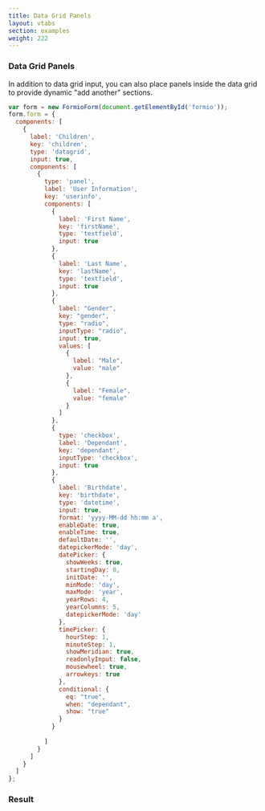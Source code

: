```yaml
---
title: Data Grid Panels
layout: vtabs
section: examples
weight: 222
---
```

### Data Grid Panels
In addition to data grid input, you can also place panels inside the data grid to provide dynamic "add another" sections.

```js
var form = new FormioForm(document.getElementById('formio'));
form.form = {
  components: [
    {
      label: 'Children',
      key: 'children',
      type: 'datagrid',
      input: true,
      components: [
        {
          type: 'panel',
          label: 'User Information',
          key: 'userinfo',
          components: [
            {
              label: 'First Name',
              key: 'firstName',
              type: 'textfield',
              input: true
            },
            {
              label: 'Last Name',
              key: 'lastName',
              type: 'textfield',
              input: true
            },
            {
              label: "Gender",
              key: "gender",
              type: "radio",
              inputType: "radio",
              input: true,
              values: [
                {
                  label: "Male",
                  value: "male"
                },
                {
                  label: "Female",
                  value: "female"
                }
              ]
            },
            {
              type: 'checkbox',
              label: 'Dependant',
              key: 'dependant',
              inputType: 'checkbox',
              input: true
            },
            {
              label: 'Birthdate',
              key: 'birthdate',
              type: 'datetime',
              input: true,
              format: 'yyyy-MM-dd hh:mm a',
              enableDate: true,
              enableTime: true,
              defaultDate: '',
              datepickerMode: 'day',
              datePicker: {
                showWeeks: true,
                startingDay: 0,
                initDate: '',
                minMode: 'day',
                maxMode: 'year',
                yearRows: 4,
                yearColumns: 5,
                datepickerMode: 'day'
              },
              timePicker: {
                hourStep: 1,
                minuteStep: 1,
                showMeridian: true,
                readonlyInput: false,
                mousewheel: true,
                arrowkeys: true
              },
              conditional: {
                eq: "true",
                when: "dependant",
                show: "true"
              }
            }
          
          ]
        }
      ]
    }
  ]
};
````

<h3>Result</h3>
<div class='well'>
<div id='formio'></div>
<script type='text/javascript'>
var form = new FormioForm(document.getElementById('formio'));
form.form = {
  components: [
      {
        label: 'Children',
        key: 'children',
        type: 'datagrid',
        input: true,
        components: [
          {
            type: 'panel',
            label: 'User Information',
            key: 'userinfo',
            components: [
              {
                label: 'First Name',
                key: 'firstName',
                type: 'textfield',
                input: true
              },
              {
                label: 'Last Name',
                key: 'lastName',
                type: 'textfield',
                input: true
              },
              {
                label: "Gender",
                key: "gender",
                type: "radio",
                inputType: "radio",
                input: true,
                values: [
                  {
                    label: "Male",
                    value: "male"
                  },
                  {
                    label: "Female",
                    value: "female"
                  }
                ]
              },
              {
                type: 'checkbox',
                label: 'Dependant',
                key: 'dependant',
                inputType: 'checkbox',
                input: true
              },
              {
                label: 'Birthdate',
                key: 'birthdate',
                type: 'datetime',
                input: true,
                format: 'yyyy-MM-dd hh:mm a',
                enableDate: true,
                enableTime: true,
                defaultDate: '',
                datepickerMode: 'day',
                datePicker: {
                  showWeeks: true,
                  startingDay: 0,
                  initDate: '',
                  minMode: 'day',
                  maxMode: 'year',
                  yearRows: 4,
                  yearColumns: 5,
                  datepickerMode: 'day'
                },
                timePicker: {
                  hourStep: 1,
                  minuteStep: 1,
                  showMeridian: true,
                  readonlyInput: false,
                  mousewheel: true,
                  arrowkeys: true
                },
                conditional: {
                  eq: "true",
                  when: "dependant",
                  show: "true"
                }
              }
            
            ]
          }
        ]
      }
    ]
};
</script>
</div>
